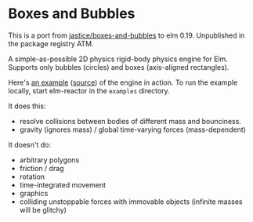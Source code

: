 # Boxes and Bubbles

This is a port from
[jastice/boxes-and-bubbles](https://github.com/jastice/boxes-and-bubbles) to elm
0.19. Unpublished in the package registry ATM.

A simple-as-possible 2D physics rigid-body physics engine for Elm. Supports only
bubbles (circles) and boxes (axis-aligned rectangles).

Here's [an example](http://joakin.github.io/boxes-and-bubbles/)
([source](https://github.com/joakin/boxes-and-bubbles/blob/master/examples/Example.elm))
of the engine in action. To run the example locally, start elm-reactor in the
`examples` directory.

It does this:

- resolve collisions between bodies of different mass and bounciness.
- gravity (ignores mass) / global time-varying forces (mass-dependent)

It doesn't do:

- arbitrary polygons
- friction / drag
- rotation
- time-integrated movement
- graphics
- colliding unstoppable forces with immovable objects (infinite masses will be
  glitchy)
